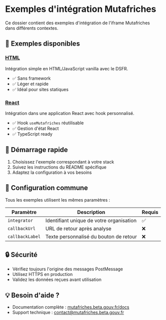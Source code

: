 # Exemples d'intégration Mutafriches

Ce dossier contient des exemples d'intégration de l'iframe Mutafriches dans différents contextes.

## 📁 Exemples disponibles

### [HTML](/docs/integration/html)

Intégration simple en HTML/JavaScript vanilla avec le DSFR.

- ✅ Sans framework
- ✅ Léger et rapide
- ✅ Idéal pour sites statiques

### [React](/docs/integration/react)

Intégration dans une application React avec hook personnalisé.

- ✅ Hook `useMutafriches` réutilisable
- ✅ Gestion d'état React
- ✅ TypeScript ready

## 🚀 Démarrage rapide

1. Choisissez l'exemple correspondant à votre stack
2. Suivez les instructions du README spécifique
3. Adaptez la configuration à vos besoins

## 📝 Configuration commune

Tous les exemples utilisent les mêmes paramètres :

| Paramètre | Description | Requis |
|-----------|-------------|---------|
| `integrator` | Identifiant unique de votre organisation | ✅ |
| `callbackUrl` | URL de retour après analyse | ❌ |
| `callbackLabel` | Texte personnalisé du bouton de retour | ❌ |

## 🔒 Sécurité

- Vérifiez toujours l'origine des messages PostMessage
- Utilisez HTTPS en production
- Validez les données reçues avant utilisation

## 💡 Besoin d'aide ?

- Documentation complète : [mutafriches.beta.gouv.fr/docs](https://mutafriches.beta.gouv.fr/docs)
- Support technique : <contact@mutafriches.beta.gouv.fr>
